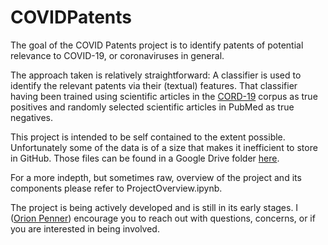 # COVIDPatents

The goal of the COVID Patents project is to identify patents of potential relevance to COVID-19, or coronaviruses in general.

The approach taken is relatively straightforward: A classifier is used to identify the relevant patents via their (textual) features. That classifier having been trained using scientific articles in the [CORD-19](https://www.semanticscholar.org/cord19) corpus as true positives and randomly selected scientific articles in PubMed as true negatives.

This project is intended to be self contained to the extent possible. Unfortunately some of the data is of a size that makes it inefficient to store in GitHub. Those files can be found in a Google Drive folder [here](https://drive.google.com/drive/folders/1I8uM1gWa9J93au8fuRZ-RTd3n15DnBsi?usp=sharing).

For a more indepth, but sometimes raw, overview of the project and its components please refer to ProjectOverview.ipynb.

The project is being actively developed and is still in its early stages. I ([Orion Penner](orion.penner@gmail.com)) encourage you to reach out with questions, concerns, or if you are interested in being involved.